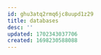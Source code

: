 ```yaml
---
id: ghu3atq2rmq6jc8uupd1z29
title: databases
desc: ''
updated: 1702343037706
created: 1698230588088
---
```

